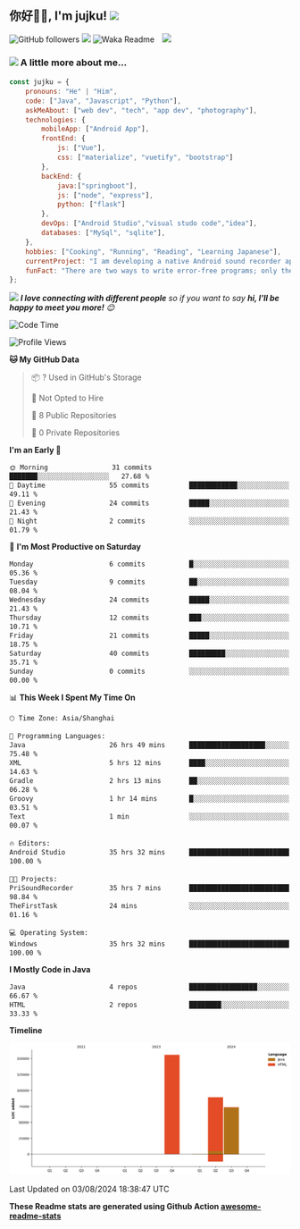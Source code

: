 <h2>你好🙏🏻, I'm jujku! <img src="https://media.giphy.com/media/12oufCB0MyZ1Go/giphy.gif" width="50"></h2>
<img align='right' src="https://media.giphy.com/media/M9gbBd9nbDrOTu1Mqx/giphy.gif" width="230">

![GitHub followers](https://img.shields.io/github/followers/jujku?label=Follow&style=social)
![](https://visitor-badge.glitch.me/badge?page_id=anmol098.anmol098)
![Waka Readme](https://github.com/anmol098/anmol098/workflows/Waka%20Readme/badge.svg)

### <img src="https://media.giphy.com/media/VgCDAzcKvsR6OM0uWg/giphy.gif" width="50"> A little more about me...  

```javascript
const jujku = {
    pronouns: "He" | "Him",
    code: ["Java", "Javascript", "Python"],
    askMeAbout: ["web dev", "tech", "app dev", "photography"],
    technologies: {
        mobileApp: ["Android App"],
        frontEnd: {
            js: ["Vue"],
            css: ["materialize", "vuetify", "bootstrap"]
        },
        backEnd: {
            java:["springboot"],
            js: ["node", "express"],
            python: ["flask"]
        },
        devOps: ["Android Studio","visual studo code","idea"],
        databases: ["MySql", "sqlite"],
    },
    hobbies: ["Cooking", "Running", "Reading", "Learning Japanese"],
    currentProject: "I am developing a native Android sound recorder application.",
    funFact: "There are two ways to write error-free programs; only the third one works"
};
```

<img src="https://media.giphy.com/media/LnQjpWaON8nhr21vNW/giphy.gif" width="60"> <em><b>I love connecting with different people</b> so if you want to say <b>hi, I'll be happy to meet you more!</b> 😊</em>


<!--START_SECTION:waka-->
![Code Time](http://img.shields.io/badge/Code%20Time-50%20hrs%208%20mins-blue)

![Profile Views](http://img.shields.io/badge/Profile%20Views-137-blue)

**🐱 My GitHub Data** 

> 📦 ? Used in GitHub's Storage 
 > 
> 🚫 Not Opted to Hire
 > 
> 📜 8 Public Repositories 
 > 
> 🔑 0 Private Repositories 
 > 
**I'm an Early 🐤** 

```text
🌞 Morning                31 commits          ███████░░░░░░░░░░░░░░░░░░   27.68 % 
🌆 Daytime                55 commits          ████████████░░░░░░░░░░░░░   49.11 % 
🌃 Evening                24 commits          █████░░░░░░░░░░░░░░░░░░░░   21.43 % 
🌙 Night                  2 commits           ░░░░░░░░░░░░░░░░░░░░░░░░░   01.79 % 
```
📅 **I'm Most Productive on Saturday** 

```text
Monday                   6 commits           █░░░░░░░░░░░░░░░░░░░░░░░░   05.36 % 
Tuesday                  9 commits           ██░░░░░░░░░░░░░░░░░░░░░░░   08.04 % 
Wednesday                24 commits          █████░░░░░░░░░░░░░░░░░░░░   21.43 % 
Thursday                 12 commits          ███░░░░░░░░░░░░░░░░░░░░░░   10.71 % 
Friday                   21 commits          █████░░░░░░░░░░░░░░░░░░░░   18.75 % 
Saturday                 40 commits          █████████░░░░░░░░░░░░░░░░   35.71 % 
Sunday                   0 commits           ░░░░░░░░░░░░░░░░░░░░░░░░░   00.00 % 
```


📊 **This Week I Spent My Time On** 

```text
🕑︎ Time Zone: Asia/Shanghai

💬 Programming Languages: 
Java                     26 hrs 49 mins      ███████████████████░░░░░░   75.48 % 
XML                      5 hrs 12 mins       ████░░░░░░░░░░░░░░░░░░░░░   14.63 % 
Gradle                   2 hrs 13 mins       ██░░░░░░░░░░░░░░░░░░░░░░░   06.28 % 
Groovy                   1 hr 14 mins        █░░░░░░░░░░░░░░░░░░░░░░░░   03.51 % 
Text                     1 min               ░░░░░░░░░░░░░░░░░░░░░░░░░   00.07 % 

🔥 Editors: 
Android Studio           35 hrs 32 mins      █████████████████████████   100.00 % 

🐱‍💻 Projects: 
PriSoundRecorder         35 hrs 7 mins       █████████████████████████   98.84 % 
TheFirstTask             24 mins             ░░░░░░░░░░░░░░░░░░░░░░░░░   01.16 % 

💻 Operating System: 
Windows                  35 hrs 32 mins      █████████████████████████   100.00 % 
```

**I Mostly Code in Java** 

```text
Java                     4 repos             █████████████████░░░░░░░░   66.67 % 
HTML                     2 repos             ████████░░░░░░░░░░░░░░░░░   33.33 % 
```



**Timeline**

![Lines of Code chart](https://raw.githubusercontent.com/jujku/jujku/main/assets/bar_graph.png)


 Last Updated on 03/08/2024 18:38:47 UTC
<!--END_SECTION:waka-->

**These Readme stats are generated using Github Action [awesome-readme-stats](https://github.com/anmol098/waka-readme-stats)**
